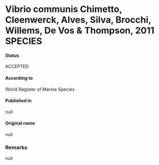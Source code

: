 Vibrio communis Chimetto, Cleenwerck, Alves, Silva, Brocchi, Willems, De Vos & Thompson, 2011 SPECIES
=======

#### Status
ACCEPTED

#### According to
World Register of Marine Species

#### Published in
null

#### Original name
null

### Remarks
null